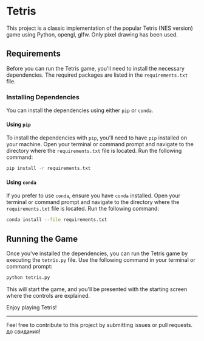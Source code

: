 # Tetris

This project is a classic implementation of the popular Tetris (NES version) game using Python, opengl, glfw. Only pixel drawing has been used.

## Requirements

Before you can run the Tetris game, you'll need to install the necessary dependencies. The required packages are listed in the `requirements.txt` file.

### Installing Dependencies

You can install the dependencies using either `pip` or `conda`.

#### Using `pip`

To install the dependencies with `pip`, you'll need to have `pip` installed on your machine. Open your terminal or command prompt and navigate to the directory where the `requirements.txt` file is located. Run the following command:

```bash
pip install -r requirements.txt
```

#### Using `conda`

If you prefer to use `conda`, ensure you have `conda` installed. Open your terminal or command prompt and navigate to the directory where the `requirements.txt` file is located. Run the following command:

```bash
conda install --file requirements.txt
```

## Running the Game

Once you've installed the dependencies, you can run the Tetris game by executing the `tetris.py` file. Use the following command in your terminal or command prompt:

```bash
python tetris.py
```

This will start the game, and you'll be presented with the starting screen where the controls are explained.

Enjoy playing Tetris!

---

Feel free to contribute to this project by submitting issues or pull requests. до свидания!
